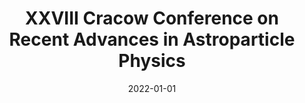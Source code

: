 ---
title: "XXVIII Cracow Conference on Recent Advances in Astroparticle Physics"
collection: talks
type: "Talk"
permalink: /talks/2022-01-01-talk-5
venue: "Institute of Nuclear Physics PAN"
date: 2022-01-01
location: "Kraków, Poland"
latitude: 50.0619474
longitude: 19.9368564
talk_slug: 'talk_5'
---